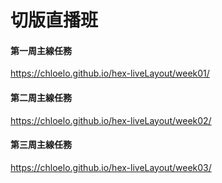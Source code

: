 # 切版直播班

#### 第一周主線任務

https://chloelo.github.io/hex-liveLayout/week01/

#### 第二周主線任務

https://chloelo.github.io/hex-liveLayout/week02/

#### 第三周主線任務

https://chloelo.github.io/hex-liveLayout/week03/